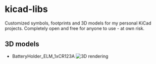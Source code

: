 # kicad-libs

Customized symbols, footprints and 3D models for my personal KiCad projects. Completely open and free for anyone to use - at own risk.

## 3D models

- BatteryHolder_ELM_1xCR123A
  ![3D rendering](/libraries/renderings/BatteryHolder_ELM_1xCR123A.png?raw=true "BatteryHolder_ELM_1xCR123A")

